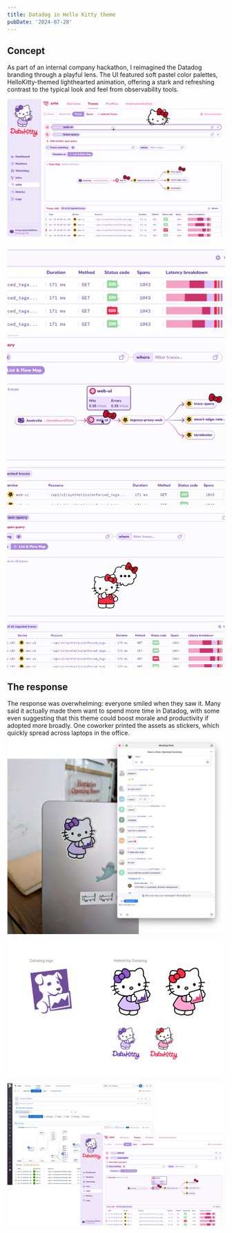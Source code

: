 ```yaml
---
title: Datadog in Hello Kitty theme
pubDate: '2024-07-28'
---
```


## Concept

As part of an internal company hackathon, I reimagined the Datadog branding through a playful lens. The UI featured soft pastel color palettes, HelloKitty-themed lighthearted animation, offering a stark and refreshing contrast to the typical look and feel from observability tools.

![Concept: Datadog UI in Hello Kitty theme](./_assets/hellokitty/datadog-hello-kitty.gif)


![The details: Sad and happy HTTP status code pills](./_assets/hellokitty/statuscode.png)

![Map tooltip](./_assets/hellokitty/maptooltip.gif)

![Loading state](./_assets/hellokitty/loading.gif)

## The response

The response was overwhelming: everyone smiled when they saw it. Many said it actually made them want to spend more time in Datadog, with some even suggesting that this theme could boost morale and productivity if adopted more broadly. One coworker printed the assets as stickers, which quickly spread across laptops in the office.
![Team's reaction](./_assets/hellokitty/reaction.png)

![Logo designed by  my teammate, Jennifer Whyte](./_assets/hellokitty/logo.png)


![Before After](./_assets/hellokitty/beforeafter.png)

